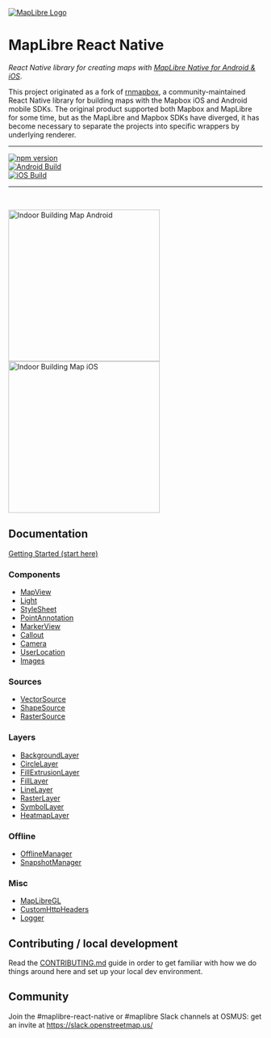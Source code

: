 [![MapLibre Logo](https://maplibre.org/img/maplibre-logo-big.svg)](https://maplibre.org)

# MapLibre React Native

_React Native library for creating maps with [MapLibre Native for Android & iOS](https://github.com/maplibre/maplibre-gl-native)_.

This project originated as a fork of [rnmapbox](https://github.com/rnmapbox/maps), a community-maintained
React Native library for building maps with the Mapbox iOS and Android mobile SDKs. The original product
supported both Mapbox and MapLibre for some time, but as the MapLibre and Mapbox SDKs have
diverged, it has become necessary to separate the projects into specific wrappers by underlying renderer.

---

[![npm version](https://badge.fury.io/js/%40maplibre%2Fmaplibre-react-native.svg)](https://badge.fury.io/js/%40maplibre%2Fmaplibre-react-native)  
[![Android Build](https://github.com/maplibre/maplibre-react-native/actions/workflows/android-actions.yml/badge.svg)](https://github.com/maplibre/maplibre-react-native/actions/workflows/android-actions.yml)  
[![iOS Build](https://github.com/maplibre/maplibre-react-native/actions/workflows/ios-actions.yml/badge.svg)](https://github.com/maplibre/maplibre-react-native/actions/workflows/ios-actions.yml)

---

<br>

<img src="./assets/indoor_building_map_android.png"
     alt="Indoor Building Map Android"
     height="300"
      />
<img src="./assets/indoor_building_map_ios.png"
     alt="Indoor Building Map iOS"
     height="300"
      />

## Documentation

[Getting Started (start here)](/docs/GettingStarted.md)

### Components

- [MapView](/docs/MapView.md)
- [Light](/docs/Light.md)
- [StyleSheet](/docs/StyleSheet.md)
- [PointAnnotation](/docs/PointAnnotation.md)
- [MarkerView](/docs/MarkerView.md)
- [Callout](/docs/Callout.md)
- [Camera](docs/Camera.md)
- [UserLocation](docs/UserLocation.md)
- [Images](docs/Images.md)

### Sources

- [VectorSource](/docs/VectorSource.md)
- [ShapeSource](/docs/ShapeSource.md)
- [RasterSource](/docs/RasterSource.md)

### Layers

- [BackgroundLayer](/docs/BackgroundLayer.md)
- [CircleLayer](/docs/CircleLayer.md)
- [FillExtrusionLayer](/docs/FillExtrusionLayer.md)
- [FillLayer](/docs/FillLayer.md)
- [LineLayer](/docs/LineLayer.md)
- [RasterLayer](/docs/RasterLayer.md)
- [SymbolLayer](/docs/SymbolLayer.md)
- [HeatmapLayer](/docs/HeatmapLayer.md)

### Offline

- [OfflineManager](/docs/OfflineManager.md)
- [SnapshotManager](/docs/snapshotManager.md)

### Misc

- [MapLibreGL](/docs/MapLibreGL.md)
- [CustomHttpHeaders](/docs/CustomHttpHeaders.md)
- [Logger](/docs/Logger.md)

## Contributing / local development

Read the [CONTRIBUTING.md](CONTRIBUTING.md) guide in order to get familiar with how we do things around here and
set up your local dev environment.

## Community

Join the #maplibre-react-native or #maplibre Slack channels at OSMUS: get an invite at https://slack.openstreetmap.us/
